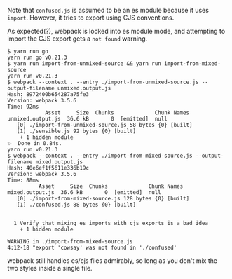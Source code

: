 Note that `confused.js` is assumed to be an es module because it uses `import`.  However, it tries to export using CJS conventions.

As expected(?), webpack is locked into es module mode, and attempting to import the CJS export gets a `not found` warning.

```
$ yarn run go
yarn run go v0.21.3
$ yarn run import-from-unmixed-source && yarn run import-from-mixed-source
yarn run v0.21.3
$ webpack --context . --entry ./import-from-unmixed-source.js --output-filename unmixed.output.js
Hash: 8972400b654287a75fe3
Version: webpack 3.5.6
Time: 92ms
            Asset     Size  Chunks             Chunk Names
unmixed.output.js  36.6 kB       0  [emitted]  null
   [0] ./import-from-unmixed-source.js 58 bytes {0} [built]
   [1] ./sensible.js 92 bytes {0} [built]
    + 1 hidden module
✨  Done in 0.84s.
yarn run v0.21.3
$ webpack --context . --entry ./import-from-mixed-source.js --output-filename mixed.output.js
Hash: 40e6ef1f5611e336b19c
Version: webpack 3.5.6
Time: 88ms
          Asset     Size  Chunks             Chunk Names
mixed.output.js  36.6 kB       0  [emitted]  null
   [0] ./import-from-mixed-source.js 128 bytes {0} [built]
   [1] ./confused.js 88 bytes {0} [built]


  1 Verify that mixing es imports with cjs exports is a bad idea
    + 1 hidden module

WARNING in ./import-from-mixed-source.js
4:12-18 "export 'cowsay' was not found in './confused'
```

webpack still handles es/cjs files admirably, so long as you don't mix the two styles inside a single file.
